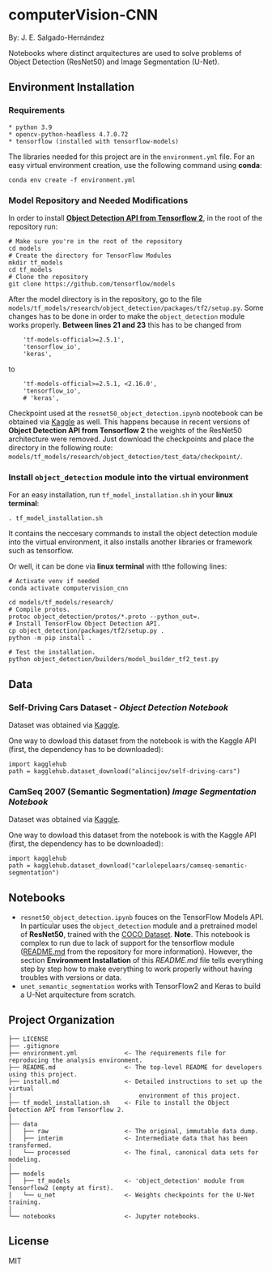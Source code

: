 # computerVision-CNN

By: J. E. Salgado-Hernández

Notebooks where distinct arquitectures are used to solve problems of Object Detection (ResNet50) and Image Segmentation (U-Net).



## Environment Installation


### Requirements
```
* python 3.9
* opencv-python-headless 4.7.0.72
* tensorflow (installed with tensorflow-models)
```

The libraries needed for this project are in the `environment.yml` file. For an easy virtual environment creation, use the following command using **conda**:
```
conda env create -f environment.yml
```


### Model Repository and Needed Modifications
In order to install [**Object Detection API from Tensorflow 2**](https://github.com/tensorflow/models/blob/master/research/object_detection/g3doc/tf2.md), in the root of the repository run:
```
# Make sure you're in the root of the repository
cd models
# Create the directory for TensorFlow Modules
mkdir tf_models
cd tf_models
# Clone the repository
git clone https://github.com/tensorflow/models
```

After the model directory is in the repository, go to the file `models/tf_models/research/object_detection/packages/tf2/setup.py`. Some changes has to be done in order to make the `object_detection` module works properly. **Between lines 21 and 23** this has to be changed from
```
    'tf-models-official>=2.5.1',
    'tensorflow_io',
    'keras',
```
to
```
    'tf-models-official>=2.5.1, <2.16.0',
    'tensorflow_io',
    # 'keras',
```

Checkpoint used at the `resnet50_object_detection.ipynb` nootebook can be obtained via [Kaggle](https://www.kaggle.com/datasets/nobatgeldi/ssd-resnet50-v1-fpn-640x640-coco17-tpu8) as well. This happens because in recent versions of **Object Detection API from Tensorflow 2** the weights of the ResNet50 architecture were removed. Just download the checkpoints and place the directory in the following route: `models/tf_models/research/object_detection/test_data/checkpoint/`.


### Install `object_detection` module into the virtual environment
For an easy installation, run `tf_model_installation.sh` in your **linux terminal**:
```
. tf_model_installation.sh
```
It contains the neccesary commands to install the object detection module into the virtual environment, it also installs another libraries or framework such as tensorflow.

Or well, it can be done via **linux terminal** with tthe following lines:
```
# Activate venv if needed
conda activate computervision_cnn

cd models/tf_models/research/
# Compile protos.
protoc object_detection/protos/*.proto --python_out=.
# Install TensorFlow Object Detection API.
cp object_detection/packages/tf2/setup.py .
python -m pip install .

# Test the installation.
python object_detection/builders/model_builder_tf2_test.py
```



## Data

### Self-Driving Cars Dataset - *Object Detection Notebook*
Dataset was obtained via [Kaggle](https://www.kaggle.com/datasets/alincijov/self-driving-cars).

One way to dowload this dataset from the notebook is with the Kaggle API (first, the dependency has to be downloaded):
```
import kagglehub
path = kagglehub.dataset_download("alincijov/self-driving-cars")
```


### CamSeq 2007 (Semantic Segmentation) *Image Segmentation Notebook*
Dataset was obtained via [Kaggle](https://www.kaggle.com/datasets/carlolepelaars/camseq-semantic-segmentation).

One way to dowload this dataset from the notebook is with the Kaggle API (first, the dependency has to be downloaded):
```
import kagglehub
path = kagglehub.dataset_download("carlolepelaars/camseq-semantic-segmentation")
```



## Notebooks
* `resnet50_object_detection.ipynb` fouces on the TensorFlow Models API. In particular uses the `object_detection` module and a pretrained model of **ResNet50**, trained with the [COCO Dataset](https://cocodataset.org/#home). **Note**. This notebook is complex to run due to lack of support for the tensorflow module ([README.md](https://github.com/tensorflow/models/blob/master/research/object_detection/README.md) from the repository for more information). However, the section **Environment Installation** of this *README.md* file tells everything step by step how to make everything to work properly without having troubles with versions or data.
* `unet_semantic_segmentation` works with TensorFlow2 and Keras to build a U-Net arquitecture from scratch.



## Project Organization
```
├── LICENSE
├── .gitignore
├── environment.yml             <- The requirements file for reproducing the analysis environment.
├── README.md                   <- The top-level README for developers using this project.
├── install.md                  <- Detailed instructions to set up the virtual
|                                   environment of this project.
├── tf_model_installation.sh    <- File to install the Object Detection API from Tensorflow 2.
│
├── data                        
│   ├── raw                     <- The original, immutable data dump.
│   ├── interim                 <- Intermediate data that has been transformed.
│   └── processed               <- The final, canonical data sets for modeling.
│
├── models                      
│   ├── tf_models               <- 'object_detection' module from Tensorflow2 (empty at first).
│   └── u_net                   <- Weights checkpoints for the U-Net training.
│
└── notebooks                   <- Jupyter notebooks.
```


## License

MIT